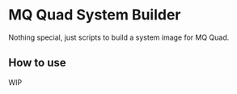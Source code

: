 # MQ Quad System Builder

Nothing special, just scripts to build a system image for MQ Quad.

## How to use

WIP
